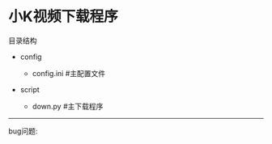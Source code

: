 # 小K视频下载程序


目录结构


- config
    - config.ini    #主配置文件

- script
    - down.py       #主下载程序





----

bug问题:

